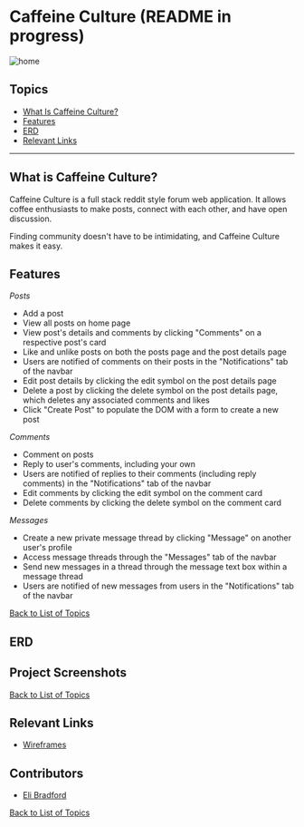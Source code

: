 # Caffeine Culture (README in progress)

![home](https://github.com/elibradford227/CaffeineCulture/assets/114545170/a8b6eefa-a058-4456-b041-e9bfd2896aa1)

## Topics
- [What Is Caffeine Culture?](#what-is-caffeineculture)
- [Features](#features)
- [ERD](#erd)
- [Relevant Links](#relevant-links)
___
## What is Caffeine Culture?
Caffeine Culture is a full stack reddit style forum web application. It allows coffee enthusiasts to make posts, connect 
with each other, and have open discussion.

Finding community doesn't have to be intimidating, and Caffeine Culture makes it easy.

## Features

<em>Posts</em>
- Add a post
- View all posts on home page
- View post's details and comments by clicking "Comments" on a respective post's card
- Like and unlike posts on both the posts page and the post details page
- Users are notified of comments on their posts in the "Notifications" tab of the navbar
- Edit post details by clicking the edit symbol on the post details page
- Delete a post by clicking the delete symbol on the post details page, which deletes any associated comments and likes
- Click "Create Post" to populate the DOM with a form to create a new post

<em>Comments</em>
- Comment on posts
- Reply to user's comments, including your own
- Users are notified of replies to their comments (including reply comments) in the "Notifications" tab of the navbar
- Edit comments by clicking the edit symbol on the comment card
- Delete comments by clicking the delete symbol on the comment card

<em>Messages</em>
- Create a new private message thread by clicking "Message" on another user's profile
- Access message threads through the "Messages" tab of the navbar
- Send new messages in a thread through the message text box within a message thread
- Users are notified of new messages from users in the "Notifications" tab of the navbar

[Back to List of Topics](#topics)

## ERD

## Project Screenshots 

[Back to List of Topics](#topics)


## Relevant Links 
- [Wireframes](https://www.figma.com/file/dllIBww7i6CHno8E1behgs/Caffeine-Culture?type=design&node-id=0%3A1&mode=design&t=elKPOC31aEOCT9Fi-1)

## Contributors
- [Eli Bradford](https://github.com/elibradford227)

[Back to List of Topics](#topics)

